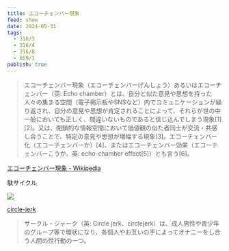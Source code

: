```yaml
---
title: エコーチェンバー現象
feed: show
date: 2024-05-31
tags:
  - 316/3
  - 316/4
  - 316/8
  - 659/1
publish: true
---
```

> エコーチェンバー現象（エコーチェンバーげんしょう）あるいはエコーチェンバー（英: Echo chamber）とは、自分と似た意見や思想を持った人々の集まる空間（電子掲示板やSNSなど）内でコミュニケーションが繰り返され、自分の意見や思想が肯定されることによって、それらが世の中一般においても正しく、間違いないものであると信じ込んでしまう現象[1][2]。又は、閉鎖的な情報空間において価値観の似た者同士が交流・共感し合うことで、特定の意見や思想が増幅する現象[3]。エコーチェンバー化（エコーチェンバーか）[4]、またはエコーチェンバー効果（エコーチェンバーこうか、英: echo-chamber effect[5]）とも言う[6]。

[エコーチェンバー現象 - Wikipedia](https://ja.wikipedia.org/wiki/%E3%82%A8%E3%82%B3%E3%83%BC%E3%83%81%E3%82%A7%E3%83%B3%E3%83%90%E3%83%BC%E7%8F%BE%E8%B1%A1)

駄サイクル

![](https://i.gyazo.com/d182827cfd081cca44f74360d1bf9211.png)

[circle-jerk](https://ejje.weblio.jp/content/circle-jerk)

> サークル・ジャーク（英: Circle jerk、circlejerk）は、成人男性や青少年のグループ等で環状になり、各個人やお互いの手によってオナニーをし合う人間の性行動の一つ。
